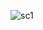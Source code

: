 
![sc1](https://user-images.githubusercontent.com/8124398/226775637-4aed9556-6451-4aad-b043-94905fc74c99.png)
